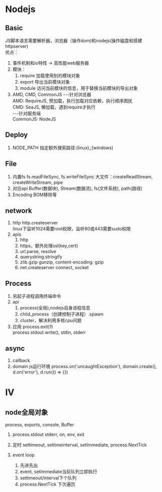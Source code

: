 # Nodejs

## Basic
JS脚本语言需要解析器，浏览器（操作dom)和nodejs(操作磁盘和搭建httpserver)<br />
优点：
1. 事件机制和io特性 -> 高性能web服务器
2. 模块：
    1. require  加载使用别的模块对象
    2. export   导出当前模块对象
    3. module   访问当前模块的信息，用于替换当前模块的导出对象
3. AMD, CMD, CommonJS
---针对浏览器<br />
AMD: RequireJS, 预加载，执行加载对应依赖，执行顺序困扰<br />
CMD: SeaJS, 懒加载，遇到require才执行<br />
---针对服务端<br />
CommonJS: NodeJS

## Deploy
1. NODE_PATH
指定额外搜索路径:(linux),;(windows)

## File
1. 内置fs
fs.readFileSync, fs.writeFileSync 大文件：createReadStream, createWriteStream, pipe
2. 对应api
Buffer(数据块), Stream(数据流), fs(文件系统), path(路径)
3. Encoding
BOM移除等

## network
1. http
http.createserver<br />
linux下监听1024需要root权限，监听80或443需要sudo权限
2. apis
    1. http 
    2. https，额外处理ssl(key,cert)
    3. url.parse, resolve
    4. querystring.stringify
    5. zlib.gzip gunzip, content-encoding: gzip
    6. net.createserver connect, socket

## Process
1. 另起子进程调用终端命令
2. api
    1. process(全局),nodejs自身进程信息
    2. child_process（创建控制子进程）.spawn
    3. cluster，解决利用多核cpu问题
3. 应用
process.exit(1)<br />
process.stdout.write(), stdin, stderr

## async
1. callback
2. domain js运行环境
process.on('uncaughtException'),
domain.create(), d.on('error'), d.run(() => {})

# IV

## node全局对象
process, exports, console, Buffer
1. process.stdout stderr, on, env, exit

2. 定时
settimeout, settimeinterval, setImmediate, process.NextTick

3. event loop
    1. 先进先出
    2. event, setImmediate当前队列立即执行
    3. settimeout/interval下个队列
    4. process.NextTick 下次遍历
    



